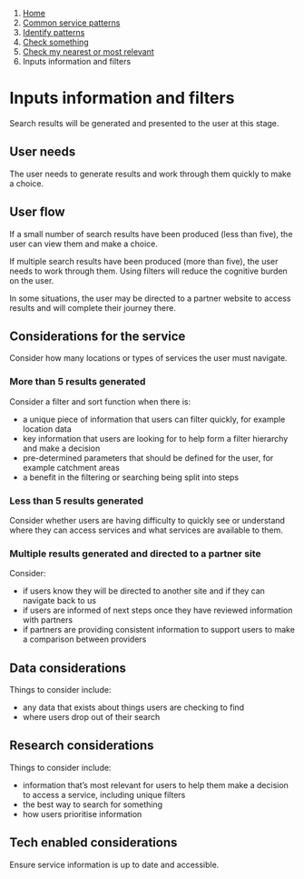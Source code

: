 1.  [Home](/docs/core/contents)
2.	[Common service patterns](/docs/core/common-service-patterns/overview)
3.  [Identify patterns](/docs/documentation/core/common-service-patterns/identify-patterns)
4.  [Check something](/docs/core/common-service-patterns/service-patterns/check-something/overview)
5.  [Check my nearest or most relevant](/docs/core/common-service-patterns/service-patterns/check-something/check-my-nearest-or-most-relevant/overview)
6.  Inputs information and filters

# Inputs information and filters
Search results will be generated and presented to the user at this stage.

## User needs

The user needs to generate results and work through them quickly to make a choice.

## User flow

If a small number of search results have been produced (less than five), the user can view them and make a choice. 

If multiple search results have been produced (more than five), the user needs to work through them. Using filters will reduce the cognitive burden on the user. 

In some situations, the user may be directed to a partner website to access results and will complete their journey there.

## Considerations for the service

Consider how many locations or types of services the user must navigate.

### More than 5 results generated

Consider a filter and sort function when there is:

* a unique piece of information that users can filter quickly, for example location data
* key information that users are looking for to help form a filter hierarchy and make a decision 
* pre-determined parameters that should be defined for the user, for example catchment areas 
* a benefit in the filtering or searching being split into steps

### Less than 5 results generated

Consider whether users are having difficulty to quickly see or understand where they can access services and what services are available to them. 

### Multiple results generated and directed to a partner site

Consider:

* if users know they will be directed to another site and if they can navigate back to us
* if users are informed of next steps once they have reviewed information with partners
* if partners are providing consistent information to support users to make a comparison between providers

## Data considerations

Things to consider include:

* any data that exists about things users are checking to find
* where users drop out of their search

## Research considerations 

Things to consider include:

* information that’s most relevant for users to help them make a decision to access a service, including unique filters
* the best way to search for something
* how users prioritise information

## Tech enabled considerations 

Ensure service information is up to date and accessible.
